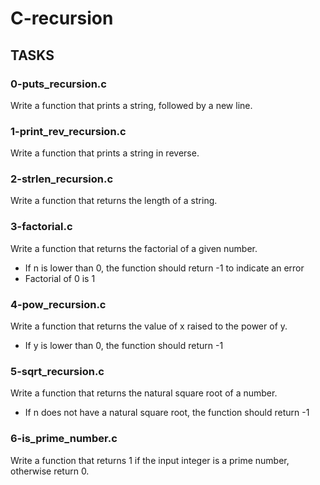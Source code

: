 # C-recursion

## TASKS

### 0-puts_recursion.c
Write a function that prints a string, followed by a new line.

### 1-print_rev_recursion.c
Write a function that prints a string in reverse.

### 2-strlen_recursion.c
Write a function that returns the length of a string.

### 3-factorial.c
Write a function that returns the factorial of a given number.
- If n is lower than 0, the function should return -1 to indicate an error
- Factorial of 0 is 1

### 4-pow_recursion.c
Write a function that returns the value of x raised to the power of y.
- If y is lower than 0, the function should return -1

### 5-sqrt_recursion.c
Write a function that returns the natural square root of a number.
- If n does not have a natural square root, the function should return -1

### 6-is_prime_number.c
Write a function that returns 1 if the input integer is a prime number, otherwise return 0.
